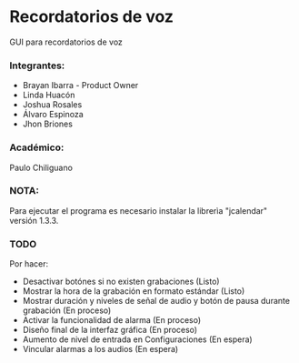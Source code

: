# Recordatorios de voz
GUI para recordatorios de voz

### Integrantes:
- Brayan Ibarra - Product Owner
- Linda Huacón
- Joshua Rosales
- Álvaro Espinoza
- Jhon Briones

### Académico:
Paulo Chiliguano

### NOTA:
Para ejecutar el programa es necesario instalar la librerìa "jcalendar" versión 1.3.3.

### TODO
Por hacer:
- Desactivar botónes si no existen grabaciones (Listo)
- Mostrar la hora de la grabación en formato estándar (Listo)
- Mostrar duración y niveles de señal de audio y botón de pausa durante grabación (En proceso)
- Activar la funcionalidad de alarma (En proceso)
- Diseño final de la interfaz gráfica (En proceso)
- Aumento de nivel de entrada en Configuraciones (En espera)
- Vincular alarmas a los audios (En espera)
